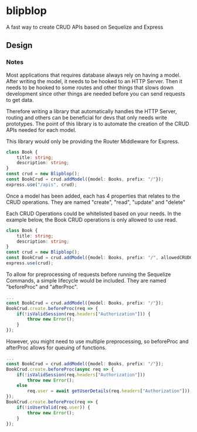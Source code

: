 # blipblop

A fast way to create CRUD APIs based on Sequelize and Express

## Design

### Notes
Most applications that requires database always rely on having a model. After writing the model, it needs to be hooked to an HTTP Server.
Then it needs to be hooked to some routes and other things that slows down development since other things are needed before you can
send requests to get data.

Therefore writing a library that automatically handles the HTTP Server, routing and others can be beneficial for devs that only needs write
prototypes. The point of this library is to automate the creation of the CRUD APIs needed for each model.

This library would only be providing the Router Middleware for Express.

```ts
class Book {
    title: string;
    description: string;
}
const crud = new Blipblop();
const BookCrud = crud.addModel({model: Books, prefix: "/"});
express.use("/apis", crud);
```

Once a model has been added, each has 4 properties that relates to the CRUD operations. They are named "create", "read", "update" and "delete"

Each CRUD Operations could be whitelisted based on your needs. In the example below, the Book CRUD operations is only allowed to use read.
```ts
class Book {
    title: string;
    description: string;
}
const crud = new Blipblop();
const BookCrud = crud.addModel({model: Books, prefix: "/", allowedCRUDOperations: ["read"]});
express.use(crud);
```

To allow for preprocessing of requests before running the Sequelize Commands, a simple lifecycle would be included. They are named "beforeProc" and "afterProc".
```ts
...
const BookCrud = crud.addModel({model: Books, prefix: "/"});
BookCrud.create.beforeProc(req => {
    if(!isValidSession(req.headers["Authorization"])) {
        throw new Error();
    }
});
```

However, you might need to use multiple preprocessing, so beforeProc and afterProc allows for queuing of functions.
```ts
...
const BookCrud = crud.addModel({model: Books, prefix: "/"});
BookCrud.create.beforeProc(async req => {
    if(!isValidSession(req.headers["Authorization"])) 
        throw new Error();
    else 
        req.user = await getUserDetails(req.headers["Authorization"]));
});
BookCrud.create.beforeProc(req => {
    if(!isUserValid(req.user)) {
        throw new Error();
    }
});
```
